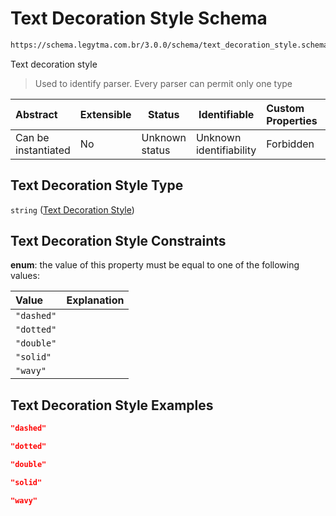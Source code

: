 # Text Decoration Style Schema

```txt
https://schema.legytma.com.br/3.0.0/schema/text_decoration_style.schema.json
```

Text decoration style


> Used to identify parser. Every parser can permit only one type
>

| Abstract            | Extensible | Status         | Identifiable            | Custom Properties | Additional Properties | Access Restrictions | Defined In                                                                                              |
| :------------------ | ---------- | -------------- | ----------------------- | :---------------- | --------------------- | ------------------- | ------------------------------------------------------------------------------------------------------- |
| Can be instantiated | No         | Unknown status | Unknown identifiability | Forbidden         | Allowed               | none                | [text_decoration_style.schema.json](../schema/text_decoration_style.schema.json) |

## Text Decoration Style Type

`string` ([Text Decoration Style](text_decoration_style.md))

## Text Decoration Style Constraints

**enum**: the value of this property must be equal to one of the following values:

| Value      | Explanation |
| :--------- | ----------- |
| `"dashed"` |             |
| `"dotted"` |             |
| `"double"` |             |
| `"solid"`  |             |
| `"wavy"`   |             |

## Text Decoration Style Examples

```json
"dashed"
```

```json
"dotted"
```

```json
"double"
```

```json
"solid"
```

```json
"wavy"
```
